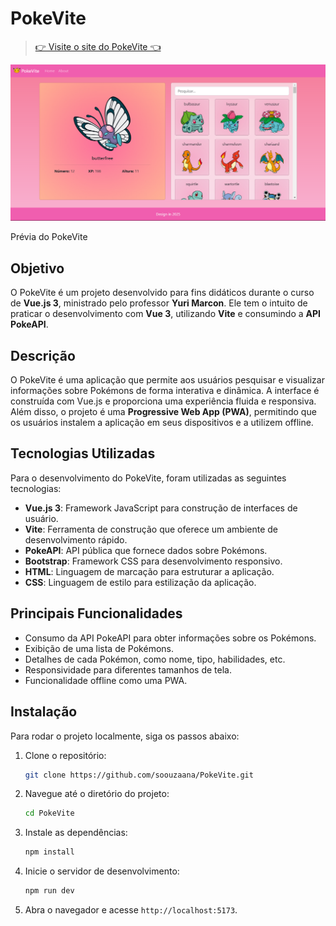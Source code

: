 # PokeVite

> [👉 Visite o site do PokeVite 👈](https://pokevite-vue.netlify.app/)

<img src="src/assets/tela.png"><br>

Prévia do PokeVite

## Objetivo

O PokeVite é um projeto desenvolvido para fins didáticos durante o curso de **Vue.js 3**, ministrado pelo professor **Yuri Marcon**. Ele tem o intuito de praticar o desenvolvimento com **Vue 3**, utilizando **Vite** e consumindo a **API PokeAPI**.

## Descrição

O PokeVite é uma aplicação que permite aos usuários pesquisar e visualizar informações sobre Pokémons de forma interativa e dinâmica. A interface é construída com Vue.js e proporciona uma experiência fluida e responsiva. Além disso, o projeto é uma **Progressive Web App (PWA)**, permitindo que os usuários instalem a aplicação em seus dispositivos e a utilizem offline.


## Tecnologias Utilizadas

Para o desenvolvimento do PokeVite, foram utilizadas as seguintes tecnologias:

- **Vue.js 3**: Framework JavaScript para construção de interfaces de usuário.
- **Vite**: Ferramenta de construção que oferece um ambiente de desenvolvimento rápido.
- **PokeAPI**: API pública que fornece dados sobre Pokémons.
- **Bootstrap**: Framework CSS para desenvolvimento responsivo.
- **HTML**: Linguagem de marcação para estruturar a aplicação.
- **CSS**: Linguagem de estilo para estilização da aplicação.

## Principais Funcionalidades

- Consumo da API PokeAPI para obter informações sobre os Pokémons.
- Exibição de uma lista de Pokémons.
- Detalhes de cada Pokémon, como nome, tipo, habilidades, etc.
- Responsividade para diferentes tamanhos de tela.
- Funcionalidade offline como uma PWA.

## Instalação

Para rodar o projeto localmente, siga os passos abaixo:

1. Clone o repositório:
   ```bash
   git clone https://github.com/soouzaana/PokeVite.git
   ```

2. Navegue até o diretório do projeto:
   ```bash
   cd PokeVite
   ```

3. Instale as dependências:
   ```bash
   npm install
   ```

4. Inicie o servidor de desenvolvimento:
   ```bash
   npm run dev
   ```

5. Abra o navegador e acesse `http://localhost:5173`.